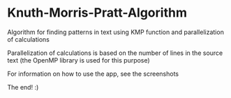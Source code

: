 
# Knuth-Morris-Pratt-Algorithm
Algorithm for finding patterns in text using KMP function and parallelization of calculations

Parallelization of calculations is based on the number of lines in the source text
(the OpenMP library is used for this purpose)

For information on how to use the app, see the screenshots

The end! :)
